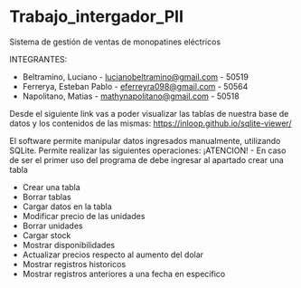 # Trabajo_intergador_PII
Sistema de gestión de ventas de monopatines eléctricos

INTEGRANTES:
 - Beltramino, Luciano - lucianobeltramino@gmail.com - 50519
 - Ferrerya, Esteban Pablo - eferreyra098@gmail.com - 50564
 - Napolitano, Matias - mathynapolitano@gmail.com - 50518

Desde el siguiente link vas a poder visualizar las tablas de nuestra base de datos y los contenidos de las mismas:
https://inloop.github.io/sqlite-viewer/

El software permite manipular datos ingresados manualmente, utilizando SQLite. Permite realizar las siguientes operaciones:
¡ATENCION! - En caso de ser el primer uso del programa de debe ingresar al apartado crear una tabla 
 - Crear una tabla 
 - Borrar tablas
 - Cargar datos en la tabla
 - Modificar precio de las unidades
 - Borrar unidades
 - Cargar stock
 - Mostrar disponibilidades
 - Actualizar precios respecto al aumento del dolar
 - Mostrar registros historicos
 - Mostrar registros anteriores a una fecha en específico


